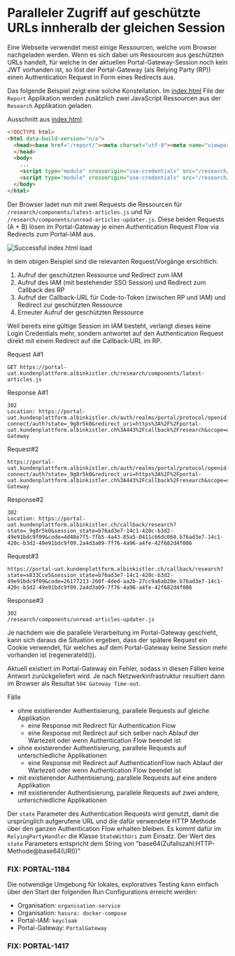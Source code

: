 Paralleler Zugriff auf geschützte URLs innheralb der gleichen Session
=====================================================================

Eine Webseite verwendet meist einige Ressourcen, welche vom Browser nachgeladen werden. Wenn es sich dabei um Ressourcen aus geschützten URLs handelt, für welche in der aktuellen Portal-Gateway-Session noch kein JWT vorhanden ist, so löst der Portal-Gateway (als Relying Party (RP)) einen Authentication Request in Form eines Redirects aus.

Das folgende Beispiel zeigt eine solche Konstellation. Im [index.html](./index.html) File der `Report` Applikation werden zusätzlich zwei JavaScript Ressourcen aus der `Research` Applikation geladen.

Ausschnitt aus [index.html](./index.html):

```html
<!DOCTYPE html>
<html data-build-version="n/a">
  <head><base href="/report/"><meta charset="utf-8"><meta name="viewport" content="width=device-width,initial-scale=1"><title>Portal Report</title><link crossorigin="use-credentials" rel="icon" href="/base/assets/favicon/favicon.ico" sizes="any"/>
  </head>
  <body>
    ...
    <script type="module" crossorigin="use-credentials" src="/research/components/latest-articles.js"></script>
    <script type="module" crossorigin="use-credentials" src="/research/components/unread-articles-updater.js"></script>
  </body>
</html>
```

Der Browser ladet nun mit zwei Requests die Ressourcen für `/research/components/latest-articles.js` und für `/research/components/unread-articles-updater.js`. Diese beiden Requests (A + B) lösen im Portal-Gateway je einen Authentication Request Flow via Redirects zum Portal-IAM aus.

![Successful index.html load](./index.html_load_successful.png)

In dem obigen Beispiel sind die relevanten Request/Vorgänge ersichtlich:

1. Aufruf der geschützten Ressource und Redirect zum IAM
2. Aufruf des IAM (mit bestehender SSO Session) und Redirect zum Callback des RP
3. Aufruf der Callback-URL für Code-to-Token (zwischen RP und IAM) und Redirect zur geschützten Ressource
4. Erneuter Aufruf der geschützten Ressource

Weil bereits eine gültige Session im IAM besteht, verlangt dieses keine Login Credentials mehr, sondern antwortet auf den Authentication Request direkt mit einem Redirect auf die Callback-URL im RP.

Request A#1

```text
GET https://portal-uat.kundenplattform.albinkistler.ch/research/components/latest-articles.js
```

Response A#1

```text
302
Location: https://portal-uat.kundenplattform.albinkistler.ch/auth/realms/portal/protocol/openid-connect/auth?state=_9g8r5k0&redirect_uri=https%3A%2F%2Fportal-uat.kundenplattform.albinkistler.ch%3A443%2Fcallback%2Fresearch&scope=openid+Research&response_type=code&client_id=Portal-Gateway
```

Request#2

```text
https://portal-uat.kundenplattform.albinkistler.ch/auth/realms/portal/protocol/openid-connect/auth?state=_9g8r5k0&redirect_uri=https%3A%2F%2Fportal-uat.kundenplattform.albinkistler.ch%3A443%2Fcallback%2Fresearch&scope=openid+Research&response_type=code&client_id=Portal-Gateway
```

Response#2

```text
302
Location: https://portal-uat.kundenplattform.albinkistler.ch/callback/research?state=_9g8r5k0&session_state=b76ad3e7-14c1-420c-b3d2-49e91bdc9f09&code=4d48e7f5-7fb5-4a43-85a5-0411c66dc068.b76ad3e7-14c1-420c-b3d2-49e91bdc9f09.2a4d3a09-7f76-4a96-a4fe-42f682d4f086
```

Request#3

```text
https://portal-uat.kundenplattform.albinkistler.ch/callback/research?state=x833Cce5&session_state=b76ad3e7-14c1-420c-b3d2-49e91bdc9f09&code=26177213-260f-4ded-aa2b-27cc9a6ab20e.b76ad3e7-14c1-420c-b3d2-49e91bdc9f09.2a4d3a09-7f76-4a96-a4fe-42f682d4f086
```

Response#3

```text
302
/research/components/unread-articles-updater.js
```

Je nachdem wie die parallele Verarbeitung im Portal-Gateway geschieht, kann sich daraus die Situation ergeben, dass der spätere Request ein Cookie verwendet, für welches auf dem Portal-Gateway keine Session mehr vorhanden ist (regenerateId()).

Aktuell existiert im Portal-Gateway ein Fehler, sodass in diesen Fällen keine Antwort zurückgeliefert wird. Je nach Netzwerkinfrastruktur resultiert dann im Browser als Resultat `504 Gateway Time-out`.

Fälle

- ohne existierender Authentisierung, parallele Requests auf gleiche Applikation
  - eine Response mit Redirect für Authentication Flow
  - eine Response mit Redirect auf sich selber nach Ablauf der Wartezeit oder wenn Authentication Flow beendet ist
- ohne existierender Authentisierung, parallele Requests auf unterschiedliche Applikationen
  - eine Response mit Redirect auf AuthenticationFlow nach Ablauf der Wartezeit oder wenn Authentication Flow beendet ist
- mit existierender Authentisierung, parallele Requests auf eine andere Applikation
- mit existierender Authentisierung, parallele Requests auf zwei andere, unterschiedliche Applikationen


Der `state` Parameter des Authentication Requests wird genutzt, damit die ursprünglich aufgerufene URL und die dafür verwendete HTTP Methode über den ganzen Authentication Flow erhalten bleiben. Es kommt dafür im `RelyingPartyHandler` die Klasse `StateWithUri` zum Einsatz. Der Wert des `state` Parameters entspricht dem String von "base64(Zufallszahl:HTTP-Methode@base64(URI))"

### FIX: PORTAL-1184

Die notwendige Umgebung für lokales, exploratives Testing kann einfach über den Start der folgenden Run Configurations erreicht werden:

- Organisation: `organisation-service`
- Organisation: `hasura: docker-compose`
- Portal-IAM: `keycloak`
- Portal-Gateway: `PortalGateway`

### FIX: PORTAL-1417
